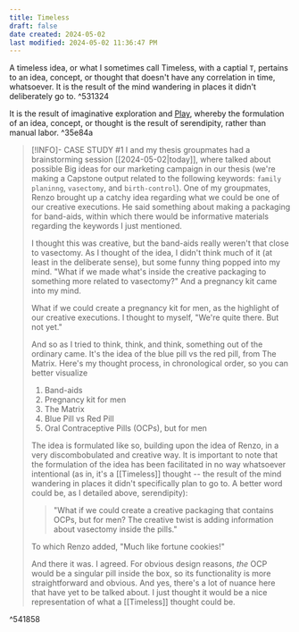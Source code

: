 ```yaml
---
title: Timeless
draft: false
date created: 2024-05-02
last modified: 2024-05-02 11:36:47 PM
---
```


A timeless idea, or what I sometimes call Timeless, with a captial `T`, pertains to an idea, concept, or thought that doesn't have any correlation in time, whatsoever. It is the result of the mind wandering in places it didn't deliberately go to. ^531324

It is the result of imaginative exploration and [Play](https://www.nifplay.org/what-is-play/the-basics/), whereby the formulation of an idea, concept, or thought is the result of serendipity, rather than manual labor. ^35e84a

> [!INFO]- CASE STUDY #1
> I and my thesis groupmates had a brainstorming session [[2024-05-02|today]], where talked about possible Big ideas for our marketing campaign in our thesis (we're making a Capstone output related to the following keywords: `family planinng`, `vasectomy`, and `birth-control`). One of my groupmates, Renzo brought up a catchy idea regarding what we could be one of our creative executions. He said something about making a packaging for band-aids, within which there would be informative materials regarding the keywords I just mentioned.
> 
> I thought this was creative, but the band-aids really weren't that close to vasectomy. As I thought of the idea, I didn't think much of it (at least in the deliberate sense), but some funny thing popped into my mind. "What if we made what's inside the creative packaging to something more related to vasectomy?" And a pregnancy kit came into my mind.
> 
> What if we could create a pregnancy kit for men, as the highlight of our creative executions. I thought to myself, "We're quite there. But not yet."
> 
> And so as I tried to think, think, and think, something out of the ordinary came. It's the idea of the blue pill vs the red pill, from The Matrix. Here's my thought process, in chronological order, so you can better visualize
> 
> 1. Band-aids
> 2. Pregnancy kit for men
> 3. The Matrix
> 4. Blue Pill vs Red Pill
> 5. Oral Contraceptive Pills (OCPs), but for men
>
>The idea is formulated like so, building upon the idea of Renzo, in a very discombobulated and creative way. It is important to note that the formulation of the idea has been facilitated in no way whatsoever intentional (as in, it's a [[Timeless]] thought -- the result of the mind wandering in places it didn't specifically plan to go to. A better word could be, as I detailed above, serendipity):
>
>>"What if we could create a creative packaging that contains OCPs, but for men? The creative twist is adding information about vasectomy inside the pills."
>
>To which Renzo added, "Much like fortune cookies!"
>
>And there it was. I agreed. For obvious design reasons, *the* OCP would be a singular pill inside the box, so its functionality is more straightforward and obvious. And yes, there's a lot of nuance here that have yet to be talked about. I just thought it would be a nice representation of what a [[Timeless]] thought could be.

^541858

